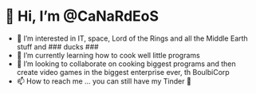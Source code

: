 # 👋 Hi, I’m @CaNaRdEoS #
- 👀 I’m interested in IT, space, Lord of the Rings and all the Middle Earth stuff and ### ducks ###
- 🌱 I’m currently learning how to cook well little programs
- 💞️ I’m looking to collaborate on cooking biggest programs and then create video games in the biggest enterprise ever, th BoulbiCorp
- 📫 How to reach me ... you can still have my Tinder 🫦
